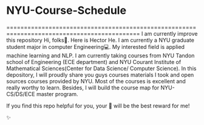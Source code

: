 # NYU-Course-Schedule
============================================================================================
 I am currently improve this repository
 Hi, folks👋. Here is Hector He. I am currently a NYU graduate student major in computer Engineering💻. My interested field is applied machine learning and NLP.
 I am currently taking courses from NYU Tandon school of Engineering (ECE department) and NYU Courant Institute of Mathematical Sciences(Center for Data Science/ Computer Science).
 In this depository, I will proudly share you guys courses materials I took and open sources courses provided by NYU. Most of the courses is excellent and really worthy to learn.
 Besides, I will build the course map for NYU-CS/DS/ECE master program. 
 
 If you find this repo helpful for you, your 🌟 will be the best reward for me!
 
 ✨
